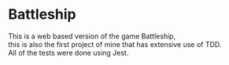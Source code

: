 # Battleship <br>

This is a web based version of the game Battleship,<br> this is also the first project of mine that has extensive use of TDD.<br> All of the tests were done using Jest.